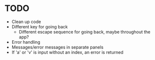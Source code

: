 # TODO
- Clean up code
- Different key for going back
  - Different escape sequence for going back, maybe throughout the app?
- Error handling
- Messages/error messages in separate panels
- If 'a' or 'v' is input without an index, an error is returned